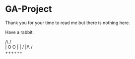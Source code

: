 # GA-Project

Thank you for your time to read me but there is nothing here. 

Have a rabbit.

/\ /\
| O O |
|    /
|/\  /\
++++++

